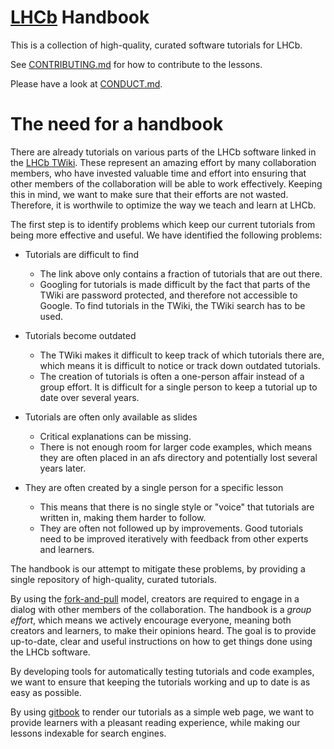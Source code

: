 # [LHCb](http://lhcb.web.cern.ch/lhcb/) Handbook

This is a collection of high-quality, curated software tutorials for LHCb.

See [CONTRIBUTING.md](CONTRIBUTING.md) for how to contribute to the lessons.

Please have a look at [CONDUCT.md](CONDUCT.md).

# The need for a handbook

There are already tutorials on various parts of the LHCb software linked in the
[LHCb TWiki](https://twiki.cern.ch/twiki/bin/view/LHCb/LHCbSoftwareTutorials).
These represent an amazing effort by many collaboration members, who have
invested valuable time and effort into ensuring that other members of the
collaboration will be able to work effectively. Keeping this in mind, we want
to make sure that their efforts are not wasted.  Therefore, it is worthwile to
optimize the way we teach and learn at LHCb.

The first step is to identify problems which keep our current tutorials from
being more effective and useful. We have identified the following problems:

- Tutorials are difficult to find
   - The link above only contains a fraction of tutorials that are out there.
   - Googling for tutorials is made difficult by the fact that parts of the
     TWiki are password protected, and therefore not accessible to Google. To
     find tutorials in the TWiki, the TWiki search has to be used.

- Tutorials become outdated
   - The TWiki makes it difficult to keep track of which tutorials there are,
     which means it is difficult to notice or track down outdated tutorials.
   - The creation of tutorials is often a one-person affair instead of a
     group effort. It is difficult for a single person to keep a tutorial up to
     date over several years.

- Tutorials are often only available as slides
   - Critical explanations can be missing.
   - There is not enough room for larger code examples, which means they are
     often placed in an afs directory and potentially lost several years later.

- They are often created by a single person for a specific lesson
   - This means that there is no single style or "voice" that tutorials are
     written in, making them harder to follow.
   - They are often not followed up by improvements. Good tutorials need to be
     improved iteratively with feedback from other experts and learners.

The handbook is our attempt to mitigate these problems, by providing a single
repository of high-quality, curated tutorials.

By using the [fork-and-pull][gh-fork-pull] model, creators are required to engage
in a dialog with other members of the collaboration.
The handbook is a *group effort*, which means we actively encourage everyone,
meaning both creators and learners, to make their opinions heard.
The goal is to provide up-to-date, clear and useful instructions on how to get
things done using the LHCb software.

By developing tools for automatically testing tutorials and code examples, we want
to ensure that keeping the tutorials working and up to date is as easy as possible.

By using [gitbook](https://www.gitbook.com/) to render our tutorials as a simple
web page, we want to provide learners with a pleasant reading experience, while
making our lessons indexable for search engines.

[gh-fork-pull]: https://help.github.com/articles/using-pull-requests/#fork--pull

